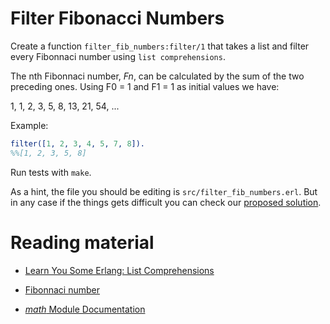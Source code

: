 # Filter Fibonacci Numbers

Create a function `filter_fib_numbers:filter/1` that takes a list and filter every Fibonnaci number using `list comprehensions`.

The nth Fibonnaci number, *Fn*, can be calculated by the sum of the two preceding ones.
Using F0 = 1 and F1 = 1 as initial values we have:

1, 1, 2, 3, 5, 8, 13, 21, 54, ...

Example:
``` erlang
filter([1, 2, 3, 4, 5, 7, 8]).
%%[1, 2, 3, 5, 8]
```

Run tests with ``make``.

As a hint, the file you should be editing is `src/filter_fib_numbers.erl`. But in any case if the things gets difficult you can check our [proposed solution](solution/filter_fib_numbers.erl).

# Reading material

- [Learn You Some Erlang: List Comprehensions](http://learnyousomeerlang.com/starting-out-for-real#list-comprehensions)

- [Fibonnaci number](https://en.wikipedia.org/wiki/Fibonacci_number)

- [_math_ Module Documentation](http://erlang.org/doc/man/math.html)
